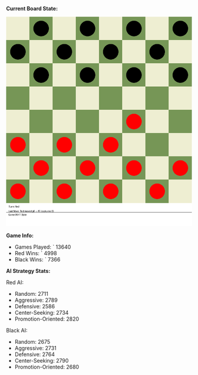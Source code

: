 
**Current Board State:**  
<!-- START_GIF -->
![Checkers Game](./checkers_game.gif)
<!-- END_GIF -->

**Game Info:**  
- Games Played: `<!-- GAMES_PLAYED --> 13640
- Red Wins: `<!-- RED_WINS --> 4998
- Black Wins: `<!-- BLACK_WINS --> 7366

<!-- AI_STATS -->
**AI Strategy Stats:**

Red AI:
- Random: 2711
- Aggressive: 2789
- Defensive: 2586
- Center-Seeking: 2734
- Promotion-Oriented: 2820

Black AI:
- Random: 2675
- Aggressive: 2731
- Defensive: 2764
- Center-Seeking: 2790
- Promotion-Oriented: 2680
